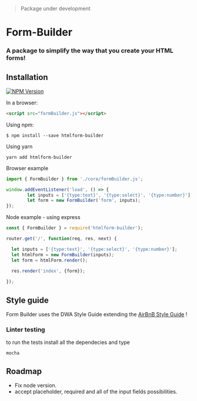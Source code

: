 > Package under development

# Form-Builder
### A package to simplify the way that you create your HTML forms!

## Installation

[![NPM Version][npm-image]][npm-url]

In a browser:
```html
<script src="formBuilder.js"></script>
```

Using npm:
```shell
$ npm install --save htmlform-builder
```

Using yarn
```shell
yarn add htmlform-builder
```

Browser example
```js
import { FormBuilder } from './core/formBuilder.js';

window.addEventListener('load', () => {
		let inputs = ['{type:text}', '{type:select}', '{type:number}'];
		let form = new FormBuilder('form', inputs);
});
```

Node example - using express
```js
const { FormBuilder } = require('htmlform-builder');

router.get('/', function(req, res, next) {

  let inputs = ['{type:text}', '{type:select}', '{type:number}'];
  let htmlForm = new FormBuilder(inputs);
  let form = htmlForm.render();

  res.render('index', {form});
  
});
```

## Style guide
Form Builder uses the DWA Style Guide extending the [AirBnB Style Guide](https://github.com/airbnb/javascript) !


### Linter testing
to run the tests install all the dependecies and type

```shell
mocha
```

## Roadmap
- Fix node version.
- accept placeholder, required and all of the input fields possibilities.

[npm-image]: https://img.shields.io/badge/npm-building-orange.svg
[npm-url]: https://www.npmjs.com/package/htmlform-builder 